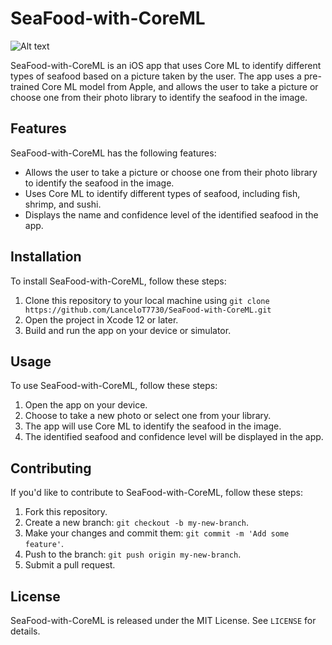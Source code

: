 # SeaFood-with-CoreML
![Alt text](Docs/SeaFood.gif)

SeaFood-with-CoreML is an iOS app that uses Core ML to identify different types of seafood based on a picture taken by the user. The app uses a pre-trained Core ML model from Apple, and allows the user to take a picture or choose one from their photo library to identify the seafood in the image.

## Features

SeaFood-with-CoreML has the following features:

- Allows the user to take a picture or choose one from their photo library to identify the seafood in the image.
- Uses Core ML to identify different types of seafood, including fish, shrimp, and sushi.
- Displays the name and confidence level of the identified seafood in the app.

## Installation

To install SeaFood-with-CoreML, follow these steps:

1. Clone this repository to your local machine using `git clone https://github.com/LanceloT7730/SeaFood-with-CoreML.git`
2. Open the project in Xcode 12 or later.
3. Build and run the app on your device or simulator.

## Usage

To use SeaFood-with-CoreML, follow these steps:

1. Open the app on your device.
2. Choose to take a new photo or select one from your library.
3. The app will use Core ML to identify the seafood in the image.
4. The identified seafood and confidence level will be displayed in the app.

## Contributing

If you'd like to contribute to SeaFood-with-CoreML, follow these steps:

1. Fork this repository.
2. Create a new branch: `git checkout -b my-new-branch`.
3. Make your changes and commit them: `git commit -m 'Add some feature'`.
4. Push to the branch: `git push origin my-new-branch`.
5. Submit a pull request.

## License

SeaFood-with-CoreML is released under the MIT License. See `LICENSE` for details.
